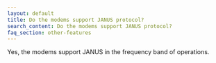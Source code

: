```yaml
---
layout: default
title: Do the modems support JANUS protocol?
search_content: Do the modems support JANUS protocol?
faq_section: other-features
---
```


Yes, the modems support JANUS in the frequency band of operations.